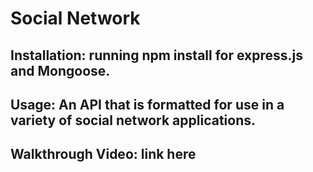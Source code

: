 # Social Network
## Installation: running npm install for express.js and Mongoose.
## Usage: An API that is formatted for use in a variety of social network applications.
## Walkthrough Video: link here
